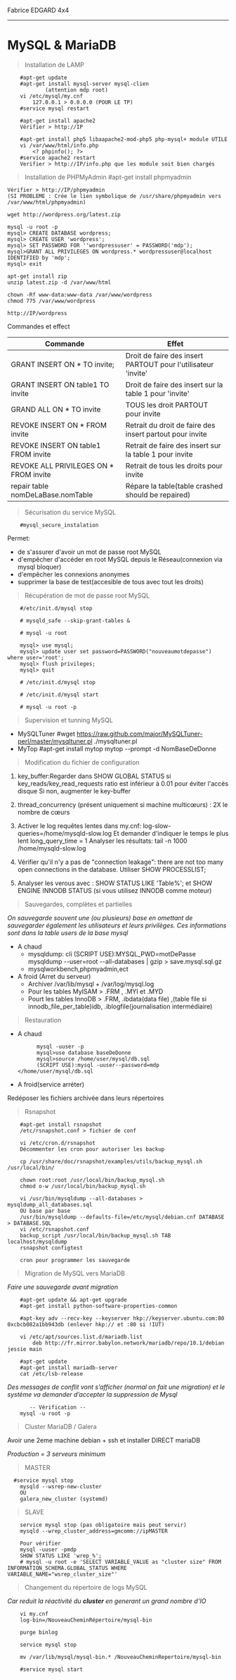 Fabrice EDGARD 4x4

------

# MySQL & MariaDB


>Installation de LAMP

        #apt-get update
        #apt-get install mysql-server mysql-clien
                (attention mdp root)
        vi /etc/mysql/my.cnf
            127.0.0.1 > 0.0.0.0 (POUR LE TP)
        #service mysql restart
        
        #apt-get install apache2
        Vérifier > http://IP
        
        #apt-get install php5 libaapache2-mod-php5 php-mysql+ module UTILE
        vi /var/www/html/info.php
            <? phpinfo(); ?>
        #service apache2 restart
        Verifier > http://IP/info.php que les module soit bien chargés

> Installation de PHPMyAdmin
    #apt-get install phpmyadmin
    
    Vérifier > http://IP/phpmyadmin
    (SI PROBLEME : Crée le lien symbolique de /usr/share/phpmyadmin vers /var/www/html/phpmyadmin)
    
    wget http://wordpress.org/latest.zip
    
    mysql -u root -p
    mysql> CREATE DATABASE wordpress;
    mysql> CREATE USER 'wordpress';
    mysql> SET PASSWORD FOR ''wordpressuser' = PASSWORD('mdp');
    mysql>GRANT ALL PRIVILEGES ON wordpress.* wordpressuser@localhost IDENTIFIED by 'mdp';
    mysql> exit
    
    apt-get install zip
    unzip latest.zip -d /var/www/html
    
    chown -Rf www-data:www-data /var/www/wordpress
    chmod 775 /var/www/wordpress
    
    http://IP/wordpress
    
Commandes et effect

|Commande | Effet |
|------------------------------|---|
| GRANT INSERT ON * TO invite; | Droit de faire des insert PARTOUT pour l'utilisateur 'invite'|
|GRANT INSERT ON table1 TO invite| Droit de faire des insert sur la table 1 pour 'invite'|
|GRAND ALL ON * TO invite| TOUS les droit PARTOUT pour invite|
|REVOKE INSERT ON * FROM invite|Retrait du droit de faire des insert partout pour invite|
|REVOKE INSERT ON table1 FROM invite| Retrait de faire des insert sur la table 1 pour invite|
|REVOKE ALL PRIVILEGES ON * FROM invite| Retrait de tous les droits pour invite|
|repair table nomDeLaBase.nomTable| Répare la table(table crashed should be repaired)|

>Sécurisation du service MySQL

        #mysql_secure_instalation
Permet:
-   de s'assurer d'avoir un mot de passe root MySQL
-   d'empêcher d'accéder en root MySQL depuis le Réseau(connexion via mysql bloquer)
-   d'empêcher les connexions anonymes
-   supprimer la base de test(accesible de tous avec tout les droits)

> Récupération de mot de passe root MySQL



        #/etc/init.d/mysql stop 
     
        # mysqld_safe --skip-grant-tables & 
        
        # mysql -u root 
   
        mysql> use mysql; 
        mysql> update user set password=PASSWORD("nouveaumotdepasse") where user='root'; 
        mysql> flush privileges; 
        mysql> quit 
     
        # /etc/init.d/mysql stop 
     
        # /etc/init.d/mysql start 
        
        # mysql -u root -p 


>Supervision et tunning MySQL

-   MySQLTuner
         #wget https://raw.github.com/major/MySQLTuner-perl/master/mysqltuner.pl
        ./mysqltuner.pl
-   MyTop
        #apt-get install mytop
        mytop --prompt -d NomBaseDeDonne

>Modification du fichier de configuration

1.  key_buffer:Regarder dans SHOW GLOBAL STATUS si
key_reads/key_read_requests ratio est inférieur à 0.01 pour éviter l'accès disque
Si non, augmenter le key-buffer

2. thread_concurrency (présent uniquement si machine multicœurs) :
2X le nombre de cœurs
3. Activer le log requêtes lentes dans my.cnf:
log-slow- queries=/home/mysqld-slow.log
Et demander d'indiquer le temps le plus lent
long_query_time = 1
Analyser les résultats:
tail -n 1000 /home/mysqld-slow.log
4. Vérifier qu'il n'y a pas de "connection leakage": there are not too many
open connections in the database.
Utiliser SHOW PROCESSLIST;
5. Analyser les verous avec :
SHOW STATUS LIKE 'Table%';
et SHOW ENGINE INNODB STATUS (si vous utilisez INNODB comme moteur)

>Sauvegardes, complètes et partielles

*On sauvegarde souvent une (ou plusieurs) base en omettant de sauvegarder
également les utilisateurs et leurs privilèges. Ces informations sont dans la table users de
la base mysql*

- A chaud
    -   mysqldump: cli
(SCRIPT USE):MYSQL_PWD=motDePasse
    mysqldump --user=root --all-databases | gzip > save.mysql.sql.gz
    -   mysqlworkbench,phpmyadmin,ect
-   A froid (Arret du serveur)
    -   Archiver /var/lib/mysql + /var/log/mysql.log
    -   Pour les tables MyISAM > .FRM , .MYI et .MYD
    -   Pourt les tables InnoDB > .FRM, .ibdata(data file) ,(table file si innodb_file_per_table)idb, .iblogfile(journalisation intermédiaire)
>Restauration

- A chaud

            mysql -uuser -p
            mysql>use database baseDeDonne
            mysql>source /home/user/mysql/db.sql
            (SCRIPT USE):mysql -uuser--password=mdp </home/user/mysql/db.sql
- A froid(service arréter)
> 
Redéposer les fichiers archivée dans leurs répertoires

>Rsnapshot

        #apt-get install rsnapshot
        /etc/rsnapshot.conf > fichier de conf
        
        vi /etc/cron.d/rsnapshot
        Décommenter les cron pour autoriser les backup
        
        cp /usr/share/doc/rsnapshot/examples/utils/backup_mysql.sh /usr/local/bin/
        
        chown root:root /usr/local/bin/backup_mysql.sh
        chmod o-w /usr/local/bin/backup_mysql.sh
        
        vi /usr/bin/mysqldump --all-databases > mysqldump_all_databases.sql
        OU base par base
        /usr/bin/mysqldump --defaults-file=/etc/mysql/debian.cnf DATABASE > DATABASE.SQL
        vi /etc/rsnapshot.conf
        backup_script /usr/local/bin/backup_mysql.sh TAB localhost/mysqldump
        rsnapshot configtest
        
        cron pour programmer les sauvegarde
        
>Migration de MySQL vers MariaDB

*Faire une sauvegarde avant migration*
 
        #apt-get update && apt-get upgrade
        #apt-get install python-software-properties-common
        
        #apt-key adv --recv-key --keyserver hkp://keyserver.ubuntu.com:80 0xcbcb082a1bb943db (enlever hkp:// et :80 si !IUT) 
        
        vi /etc/apt/sources.list.d/mariadb.list
            deb http://fr.mirror.babylon.network/mariadb/repo/10.1/debian jessie main
        
        #apt-get update
        #apt-get install mariadb-server
        cat /etc/lsb-release
*Des messages de conflit vont s’afficher (normal on fait une migration) et le système va demander d’accepter la suppression de Mysql*
      
           -- Vérification --
        mysql -u root -p
        
>Cluster MariaDB / Galera

Avoir une 2eme machine debian + ssh et installer DIRECT mariaDB

*Production = 3 serveurs minimum*

>MASTER
    
      #service mysql stop
        mysqld --wsrep-new-cluster
        OU
        galera_new_cluster (systemd)
        
>SLAVE

        service mysql stop (pas obligatoire mais peut servir)
        mysqld --wrep_cluster_address=gmcomm://ipMASTER
        
        Pour vérifier
        mysql -uuser -pmdp
        SHOW STATUS LIKE 'wrep_%';
        # mysql -u root -e 'SELECT VARIABLE_VALUE as "cluster size" FROM INFORMATION_SCHEMA.GLOBAL_STATUS WHERE VARIABLE_NAME="wsrep_cluster_size"'
        
>Changement du répertoire de logs MySQL

*Car reduit la réactivité du __cluster__ en generant un grand nombre d'IO*

        vi my.cnf
        log-bin=/NouveauCheminRépertoire/mysql-bin
        
        purge binlog
        
        service mysql stop
        
        mv /var/lib/mysql/mysql-bin.* /NouveauCheminRepertoire/mysql-bin
        
        #service mysql start
